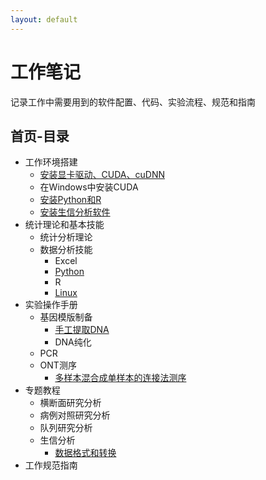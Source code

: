 ```yaml
---
layout: default
---
```


# 工作笔记
记录工作中需要用到的软件配置、代码、实验流程、规范和指南
## 首页-目录
- 工作环境搭建
  - [安装显卡驱动、CUDA、cuDNN](work_env/Ubuntu_install_Nvidia_CUDA.md)
  - 在Windows中安装CUDA
  - [安装Python和R](work_env/Python_R_install.md)
  - [安装生信分析软件](work_env/bioinfo_software.md)
- 统计理论和基本技能
  - 统计分析理论
  - 数据分析技能
    - Excel
    - [Python](basic_data_analysis/Python.md)
    - R
    - [Linux](basic_data_analysis/Linux.md)
- 实验操作手册
  - 基因模版制备
    - [手工提取DNA](lab_protocol/manual_DNA_extraction.md)
    - DNA纯化
  - PCR
  - ONT测序
    - [多样本混合成单样本的连接法测序](ONT_logation_sequencing.md)
- 专题教程
  - 横断面研究分析
  - 病例对照研究分析
  - 队列研究分析
  - 生信分析
    - [数据格式和转换](bioinfo_analysis/data_trans.md)
- 工作规范指南
